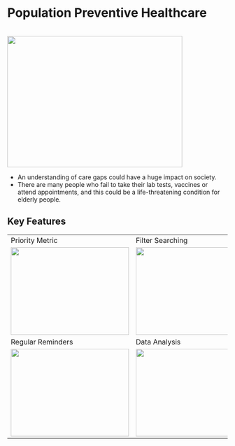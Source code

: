 # Population Preventive Healthcare
<br>
<img src="https://www.cureatr.com/hubfs/Bridging%20Care%20Gaps%20With%20Clinical%20Pharmacists.jpeg" width="400" height="300">

- An understanding of care gaps could have a huge impact on society.
- There are many people who fail to take their lab tests, vaccines or attend appointments, and this could be a life-threatening condition for elderly people.

## Key Features


<table>
  <tr>
    <td>Priority Metric</td>
     <td>Filter Searching</td>
     <td>Medic Prompts</td>
  </tr>
  <tr>
    <td><img src="https://encrypted-tbn0.gstatic.com/images?q=tbn:ANd9GcSQJjTKtSFypbulMtb3D66Q4L6HEwDmGpKUtg&usqp=CAU" width=270 height=200></td>
    <td><img src="https://img.freepik.com/free-vector/chatbot-artificial-intelligence-abstract-concept-illustration_335657-3723.jpg?w=2000" width=270 height=200></td>
    <td><img src="https://content.presentermedia.com/files/clipart/00001000/1813/searching_stick_figure_800_wht.jpg" width=270 height=200></td>
  </tr> 
  <tr>
    <td>Regular Reminders </td>
     <td>Data Analysis</td>
  </tr>
   <tr>
    <td><img src="https://media.istockphoto.com/id/1173500687/vector/red-alarm-clock-isolated-on-blue-background.jpg?s=612x612&w=0&k=20&c=Ttc6l3lBmrtOmwfTPruG6jmMGj5Y2dPV8OPsQjjYw0E=" width=270 height=200></td>
    <td><img src="https://beyondtheory.co.uk/storage/images/other/2016/08/Beyond-Theory-Data-Analysis-Landing-Page-graphic.png" width=270 height=200></td>
  </tr>
 </table>

